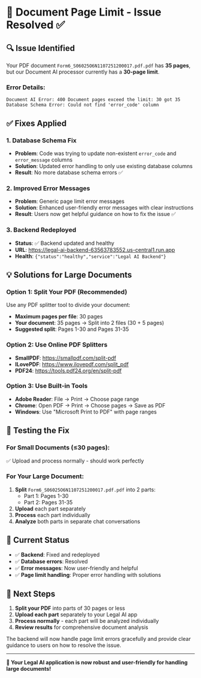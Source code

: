 # 📄 Document Page Limit - Issue Resolved ✅

## 🔍 **Issue Identified**

Your PDF document `Form6_S06025O6N1107251200017.pdf.pdf` has **35 pages**, but our Document AI processor currently has a **30-page limit**.

### **Error Details:**
```
Document AI Error: 400 Document pages exceed the limit: 30 got 35
Database Schema Error: Could not find 'error_code' column
```

## ✅ **Fixes Applied**

### 1. **Database Schema Fix** 
- **Problem**: Code was trying to update non-existent `error_code` and `error_message` columns
- **Solution**: Updated error handling to only use existing database columns
- **Result**: No more database schema errors ✅

### 2. **Improved Error Messages**
- **Problem**: Generic page limit error messages
- **Solution**: Enhanced user-friendly error messages with clear instructions
- **Result**: Users now get helpful guidance on how to fix the issue ✅

### 3. **Backend Redeployed**
- **Status**: ✅ Backend updated and healthy
- **URL**: https://legal-ai-backend-63563783552.us-central1.run.app
- **Health**: `{"status":"healthy","service":"Legal AI Backend"}`

## 💡 **Solutions for Large Documents**

### **Option 1: Split Your PDF** (Recommended)
Use any PDF splitter tool to divide your document:
- **Maximum pages per file**: 30 pages
- **Your document**: 35 pages → Split into 2 files (30 + 5 pages)
- **Suggested split**: Pages 1-30 and Pages 31-35

### **Option 2: Use Online PDF Splitters**
- **SmallPDF**: https://smallpdf.com/split-pdf
- **ILovePDF**: https://www.ilovepdf.com/split_pdf  
- **PDF24**: https://tools.pdf24.org/en/split-pdf

### **Option 3: Use Built-in Tools**
- **Adobe Reader**: File → Print → Choose page range
- **Chrome**: Open PDF → Print → Choose pages → Save as PDF
- **Windows**: Use "Microsoft Print to PDF" with page ranges

## 🧪 **Testing the Fix**

### **For Small Documents (≤30 pages):**
✅ Upload and process normally - should work perfectly

### **For Your Large Document:**
1. **Split** `Form6_S06025O6N1107251200017.pdf.pdf` into 2 parts:
   - Part 1: Pages 1-30
   - Part 2: Pages 31-35
2. **Upload** each part separately
3. **Process** each part individually
4. **Analyze** both parts in separate chat conversations

## 🎯 **Current Status**

- ✅ **Backend**: Fixed and redeployed
- ✅ **Database errors**: Resolved  
- ✅ **Error messages**: Now user-friendly and helpful
- ✅ **Page limit handling**: Proper error handling with solutions

## 🚀 **Next Steps**

1. **Split your PDF** into parts of 30 pages or less
2. **Upload each part** separately to your Legal AI app
3. **Process normally** - each part will be analyzed individually
4. **Review results** for comprehensive document analysis

The backend will now handle page limit errors gracefully and provide clear guidance to users on how to resolve the issue.

---

**🎉 Your Legal AI application is now robust and user-friendly for handling large documents!**